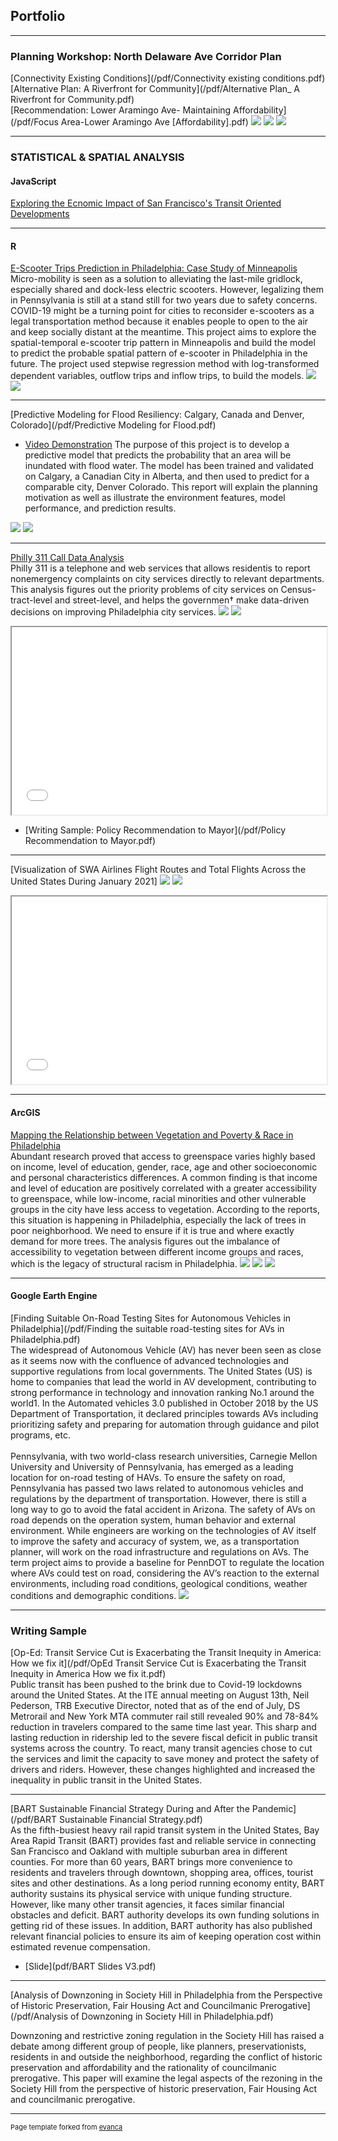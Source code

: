 ## Portfolio

---

### Planning Workshop: North Delaware Ave Corridor Plan

[Connectivity Existing Conditions](/pdf/Connectivity existing conditions.pdf)
<br>
[Alternative Plan: A Riverfront for Community](/pdf/Alternative Plan_ A Riverfront for Community.pdf)
<br>
[Recommendation: Lower Aramingo Ave- Maintaining Affordability](/pdf/Focus Area-Lower Aramingo Ave [Affordability].pdf)
<img src="images/commuting flow.jpg?raw=true"/>
<img src="images/new site plan.png?raw=true"/>
<img src="images/Lower Aramingo rendering.png?raw=true"/>


---

### STATISTICAL & SPATIAL ANALYSIS

#### JavaScript
[Exploring the Ecnomic Impact of San Francisco's Transit Oriented Developments ](/JS/SF-TOD-DEV/Webmap/home.html)

---

#### R

[E-Scooter Trips Prediction in Philadelphia: Case Study of Minneapolis](/Project_RMarkdown/Philadelphia-E-Scooter-Prediction.html)
<br>
Micro-mobility is seen as a solution to alleviating the last-mile gridlock, especially shared and dock-less electric scooters. However, legalizing them in Pennsylvania is still at a stand still for two years due to safety concerns. COVID-19 might be a turning point for cities to reconsider e-scooters as a legal transportation method because it enables people to open to the air and keep socially distant at the meantime. This project aims to explore the spatial-temporal e-scooter trip pattern in Minneapolis and build the model to predict the probable spatial pattern of e-scooter in Philadelphia in the future. The project used stepwise regression method with log-transformed dependent variables, outflow trips and inflow trips, to build the models.
<img src="images/supply by street centerline-1.png?raw=true"/>
<img src="images/Philadelphia-absolute-trips.png?raw=true"/>

---
[Predictive Modeling for Flood Resiliency: Calgary, Canada and Denver, Colorado](/pdf/Predictive Modeling for Flood.pdf)
<br>
- [Video Demonstration](https://youtu.be/mUIs2zT6vXo)
The purpose of this project is to develop a predictive model that predicts
the probability that an area will be inundated with flood water. The model has been trained and validated on Calgary, a Canadian City in Alberta, and then used to predict for a comparable city, Denver Colorado. This report will explain the planning motivation as well as illustrate the environment features, model performance, and prediction results.
<img src="images/Calgary Flood.png?raw=true"/>
<img src="images/Denver Flood.png?raw=true"/>


---

[Philly 311 Call Data Analysis](/Project_RMarkdown/Philly-311-Call-Analysis.html)
<br>
Philly 311 is a telephone and web services that allows residentis to report nonemergency complaints on city services directly to relevant departments. This analysis figures out the priority problems of city services on Census-tract-level and street-level, and helps the governmen† make data-driven decisions on improving Philadelphia city services.
<img src="images/philly call time.png?raw=true"/>
<img src="images/Service request.png?raw=true"/>
<iframe seamless src="/Project_RMarkdown/University City streets.html" width="100%" height="300"></iframe>

- [Writing Sample: Policy Recommendation to Mayor](/pdf/Policy Recommendation to Mayor.pdf)

---

[Visualization of SWA Airlines Flight Routes and Total Flights Across the United States During January 2021]
<img src="images/SWA airlines 202101.png?raw=true"/>
<img src="images/Number of Flights from the county.png?raw=true"/>
<iframe seamless src="/Project_RMarkdown/Flight 202101.html" width="100%" height="300"></iframe>

---

#### ArcGIS

[Mapping the Relationship between Vegetation and Poverty & Race in Philadelphia](/pdf/Vegetation-Poverty-Race.pdf)
<br>
Abundant research proved that access to greenspace varies highly based on income, level of education, gender, race, age and other socioeconomic and personal characteristics differences. A common finding is that income and level of education are positively correlated with a greater accessibility to greenspace, while low-income, racial minorities and other vulnerable groups in the city have less access to vegetation. According to the reports, this situation is happening in Philadelphia, especially the lack of trees in poor neighborhood. We need to ensure if it is true and where exactly demand for more trees. The analysis figures out the imbalance of accessibility to vegetation between different income groups and races, which is the legacy of structural racism in Philadelphia.
<img src="images/project flow.png?raw=true"/>
<img src="images/Average Tree Height 1.png?raw=true"/>
<img src="images/vegetation score.png?raw=true"/>

---

#### Google Earth Engine

[Finding Suitable On-Road Testing Sites for Autonomous Vehicles in Philadelphia](/pdf/Finding the suitable road-testing sites for AVs in Philadelphia.pdf)
<br>
The widespread of Autonomous Vehicle (AV) has never been seen as close as it seems now with the confluence of advanced technologies and supportive regulations from local governments. The United States (US) is home to companies that lead the world in AV development, contributing to strong performance in technology and innovation ranking No.1 around the world1. In the Automated vehicles 3.0 published in October 2018 by the US Department of Transportation, it declared principles towards AVs including prioritizing safety and preparing for automation through guidance and pilot programs, etc. 
<br><br>
Pennsylvania, with two world-class research universities, Carnegie Mellon University and University of Pennsylvania, has emerged as a leading location for on-road testing of HAVs. To ensure the safety on road, Pennsylvania has passed two laws related to autonomous vehicles and regulations by the department of transportation. However, there is still a long way to go to avoid the fatal accident in Arizona. The safety of AVs on road depends on the operation system, human behavior and external environment. While engineers are working on the technologies of AV itself to improve the safety and accuracy of system, we, as a transportation planner, will work on the road infrastructure and regulations on AVs. The term project aims to provide a baseline for PennDOT to regulate the location where AVs could test on road, considering the AV’s reaction to the external environments, including road conditions, geological conditions, weather conditions and demographic conditions.
<img src="images/GEE AV.png?raw=true"/>

---

### Writing Sample

[Op-Ed: Transit Service Cut is Exacerbating the Transit Inequity in America: How we fix it](/pdf/OpEd Transit Service Cut is Exacerbating the Transit Inequity in America How we fix it.pdf)
<br>
Public transit has been pushed to the brink due to Covid-19 lockdowns around the United States. At the ITE annual meeting on August 13th, Neil Pederson, TRB Executive Director, noted that as of the end of July, DS Metrorail and New York MTA commuter rail still revealed 90% and 78-84% reduction in travelers compared to the same time last year. This sharp and lasting reduction in ridership led to the severe fiscal deficit in public transit systems across the country. To react, many transit agencies chose to cut the services and limit the capacity to save money and protect the safety of drivers and riders. However, these changes highlighted and increased the inequality in public transit in the United States.

---

[BART Sustainable Financial Strategy During and After the Pandemic](/pdf/BART Sustainable Financial Strategy.pdf)
<br>
As the fifth-busiest heavy rail rapid transit system in the United States, Bay Area Rapid Transit (BART) provides fast and reliable service in connecting San Francisco and Oakland with multiple suburban area in different counties. For more than 60 years, BART brings more convenience to residents and travelers through downtown, shopping area, offices, tourist sites and other destinations. As a long period running economy entity, BART authority sustains its physical service with unique funding structure. However, like many other transit agencies, it faces similar financial obstacles and deficit. BART authority develops its own funding solutions in getting rid of these issues. In addition, BART authority has also published relevant financial policies to ensure its aim of keeping operation cost within estimated revenue compensation.

- [Slide](pdf/BART Slides V3.pdf)

---

[Analysis of Downzoning in Society Hill in Philadelphia from the Perspective of Historic Preservation, Fair Housing Act and Councilmanic Prerogative](/pdf/Analysis of Downzoning in Society Hill in Philadelphia.pdf)

Downzoning and restrictive zoning regulation in the Society Hill has raised a debate among different group of people, like planners, preservationists, residents in and outside the neighborhood, regarding the conflict of historic preservation and affordability and the rationality of councilmanic prerogative. This paper will examine the legal aspects of the rezoning in the Society Hill from the perspective of historic preservation, Fair Housing Act and councilmanic prerogative.










---
<p style="font-size:11px">Page template forked from <a href="https://github.com/evanca/quick-portfolio">evanca</a></p>
<!-- Remove above link if you don't want to attibute -->
